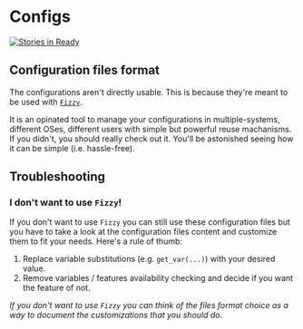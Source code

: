 # Configs

[![Stories in Ready](https://badge.waffle.io/alem0lars/configs.png?label=ready&title=Ready)](https://waffle.io/alem0lars/configs)

## Configuration files format

The configurations aren't directly usable. This is because they're meant to be used with [`Fizzy`](https://github.com/alem0lars/fizzy).

It is an opinated tool to manage your configurations in multiple-systems, different OSes, different users with simple but powerful reuse machanisms. If you didn't, you should really check out it. You'll be astonished seeing how it can be simple (i.e. hassle-free).


## Troubleshooting

### I don't want to use `Fizzy`!

If you don't want to use `Fizzy` you can still use these configuration files but you have to take a look at the configuration files content and customize them to fit your needs. Here's a rule of thumb:

1. Replace variable substitutions (e.g. `get_var(...)`) with your desired value.
2. Remove variables / features availability checking and decide if you want the feature of not.

*If you don't want to use `Fizzy` you can think of the files format choice as a way to document the customizations that you should do.*
